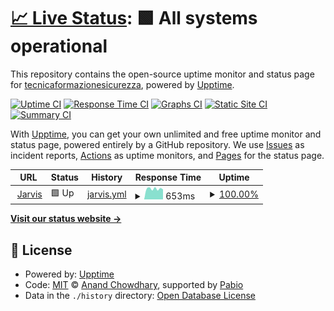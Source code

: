 # [📈 Live Status](https://tecnicaformazionesicurezza.github.io/uptime-jarvis): <!--live status--> **🟩 All systems operational**

This repository contains the open-source uptime monitor and status page for [tecnicaformazionesicurezza](https://tecnicaformazionesicurezza.github.io/uptime-jarvis), powered by [Upptime](https://github.com/upptime/upptime).

[![Uptime CI](https://github.com/tecnicaformazionesicurezza/uptime-jarvis/workflows/Uptime%20CI/badge.svg)](https://github.com/tecnicaformazionesicurezza/uptime-jarvis/actions?query=workflow%3A%22Uptime+CI%22)
[![Response Time CI](https://github.com/tecnicaformazionesicurezza/uptime-jarvis/workflows/Response%20Time%20CI/badge.svg)](https://github.com/tecnicaformazionesicurezza/uptime-jarvis/actions?query=workflow%3A%22Response+Time+CI%22)
[![Graphs CI](https://github.com/tecnicaformazionesicurezza/uptime-jarvis/workflows/Graphs%20CI/badge.svg)](https://github.com/tecnicaformazionesicurezza/uptime-jarvis/actions?query=workflow%3A%22Graphs+CI%22)
[![Static Site CI](https://github.com/tecnicaformazionesicurezza/uptime-jarvis/workflows/Static%20Site%20CI/badge.svg)](https://github.com/tecnicaformazionesicurezza/uptime-jarvis/actions?query=workflow%3A%22Static+Site+CI%22)
[![Summary CI](https://github.com/tecnicaformazionesicurezza/uptime-jarvis/workflows/Summary%20CI/badge.svg)](https://github.com/tecnicaformazionesicurezza/uptime-jarvis/actions?query=workflow%3A%22Summary+CI%22)

With [Upptime](https://upptime.js.org), you can get your own unlimited and free uptime monitor and status page, powered entirely by a GitHub repository. We use [Issues](https://github.com/tecnicaformazionesicurezza/uptime-jarvis/issues) as incident reports, [Actions](https://github.com/tecnicaformazionesicurezza/uptime-jarvis/actions) as uptime monitors, and [Pages](https://tecnicaformazionesicurezza.github.io/uptime-jarvis) for the status page.

<!--start: status pages-->
<!-- This summary is generated by Upptime (https://github.com/upptime/upptime) -->
<!-- Do not edit this manually, your changes will be overwritten -->
<!-- prettier-ignore -->
| URL | Status | History | Response Time | Uptime |
| --- | ------ | ------- | ------------- | ------ |
| <img alt="" src="https://icons.duckduckgo.com/ip3/jarvis.gtsu.org.ico" height="13"> [Jarvis](https://jarvis.gtsu.org) | 🟩 Up | [jarvis.yml](https://github.com/tecnicaformazionesicurezza/uptime-jarvis/commits/HEAD/history/jarvis.yml) | <details><summary><img alt="Response time graph" src="./graphs/jarvis/response-time-week.png" height="20"> 653ms</summary><br><a href="https://tecnicaformazionesicurezza.github.io/uptime-jarvis/history/jarvis"><img alt="Response time 619" src="https://img.shields.io/endpoint?url=https%3A%2F%2Fraw.githubusercontent.com%2Ftecnicaformazionesicurezza%2Fuptime-jarvis%2FHEAD%2Fapi%2Fjarvis%2Fresponse-time.json"></a><br><a href="https://tecnicaformazionesicurezza.github.io/uptime-jarvis/history/jarvis"><img alt="24-hour response time 581" src="https://img.shields.io/endpoint?url=https%3A%2F%2Fraw.githubusercontent.com%2Ftecnicaformazionesicurezza%2Fuptime-jarvis%2FHEAD%2Fapi%2Fjarvis%2Fresponse-time-day.json"></a><br><a href="https://tecnicaformazionesicurezza.github.io/uptime-jarvis/history/jarvis"><img alt="7-day response time 653" src="https://img.shields.io/endpoint?url=https%3A%2F%2Fraw.githubusercontent.com%2Ftecnicaformazionesicurezza%2Fuptime-jarvis%2FHEAD%2Fapi%2Fjarvis%2Fresponse-time-week.json"></a><br><a href="https://tecnicaformazionesicurezza.github.io/uptime-jarvis/history/jarvis"><img alt="30-day response time 631" src="https://img.shields.io/endpoint?url=https%3A%2F%2Fraw.githubusercontent.com%2Ftecnicaformazionesicurezza%2Fuptime-jarvis%2FHEAD%2Fapi%2Fjarvis%2Fresponse-time-month.json"></a><br><a href="https://tecnicaformazionesicurezza.github.io/uptime-jarvis/history/jarvis"><img alt="1-year response time 619" src="https://img.shields.io/endpoint?url=https%3A%2F%2Fraw.githubusercontent.com%2Ftecnicaformazionesicurezza%2Fuptime-jarvis%2FHEAD%2Fapi%2Fjarvis%2Fresponse-time-year.json"></a></details> | <details><summary><a href="https://tecnicaformazionesicurezza.github.io/uptime-jarvis/history/jarvis">100.00%</a></summary><a href="https://tecnicaformazionesicurezza.github.io/uptime-jarvis/history/jarvis"><img alt="All-time uptime 99.95%" src="https://img.shields.io/endpoint?url=https%3A%2F%2Fraw.githubusercontent.com%2Ftecnicaformazionesicurezza%2Fuptime-jarvis%2FHEAD%2Fapi%2Fjarvis%2Fuptime.json"></a><br><a href="https://tecnicaformazionesicurezza.github.io/uptime-jarvis/history/jarvis"><img alt="24-hour uptime 100.00%" src="https://img.shields.io/endpoint?url=https%3A%2F%2Fraw.githubusercontent.com%2Ftecnicaformazionesicurezza%2Fuptime-jarvis%2FHEAD%2Fapi%2Fjarvis%2Fuptime-day.json"></a><br><a href="https://tecnicaformazionesicurezza.github.io/uptime-jarvis/history/jarvis"><img alt="7-day uptime 100.00%" src="https://img.shields.io/endpoint?url=https%3A%2F%2Fraw.githubusercontent.com%2Ftecnicaformazionesicurezza%2Fuptime-jarvis%2FHEAD%2Fapi%2Fjarvis%2Fuptime-week.json"></a><br><a href="https://tecnicaformazionesicurezza.github.io/uptime-jarvis/history/jarvis"><img alt="30-day uptime 100.00%" src="https://img.shields.io/endpoint?url=https%3A%2F%2Fraw.githubusercontent.com%2Ftecnicaformazionesicurezza%2Fuptime-jarvis%2FHEAD%2Fapi%2Fjarvis%2Fuptime-month.json"></a><br><a href="https://tecnicaformazionesicurezza.github.io/uptime-jarvis/history/jarvis"><img alt="1-year uptime 99.95%" src="https://img.shields.io/endpoint?url=https%3A%2F%2Fraw.githubusercontent.com%2Ftecnicaformazionesicurezza%2Fuptime-jarvis%2FHEAD%2Fapi%2Fjarvis%2Fuptime-year.json"></a></details>

<!--end: status pages-->

[**Visit our status website →**](https://tecnicaformazionesicurezza.github.io/uptime-jarvis)

## 📄 License

- Powered by: [Upptime](https://github.com/upptime/upptime)
- Code: [MIT](./LICENSE) © [Anand Chowdhary](https://anandchowdhary.com), supported by [Pabio](https://pabio.com)
- Data in the `./history` directory: [Open Database License](https://opendatacommons.org/licenses/odbl/1-0/)
